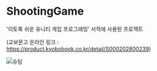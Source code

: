 # ShootingGame
'이토록 쉬운 유니티 게임 프로그래밍' 서적에 사용된 프로젝트

(교보문고 온라인 링크 : https://product.kyobobook.co.kr/detail/S000202800239)

![슈팅](https://github.com/YoonStone/ShootingGame/assets/101027984/46a46e0f-3b0b-4a20-97c6-b684f5afd8eb)
